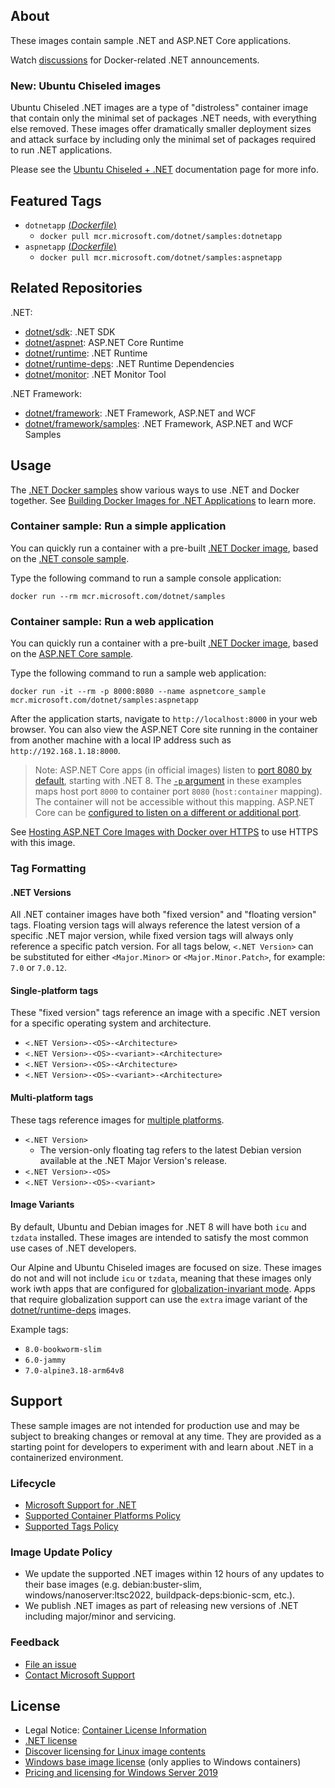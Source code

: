 ## About

These images contain sample .NET and ASP.NET Core applications.

Watch [discussions](https://github.com/dotnet/dotnet-docker/discussions/categories/announcements) for Docker-related .NET announcements.

### New: Ubuntu Chiseled images

Ubuntu Chiseled .NET images are a type of "distroless" container image that contain only the minimal set of packages .NET needs, with everything else removed.
These images offer dramatically smaller deployment sizes and attack surface by including only the minimal set of packages required to run .NET applications.

Please see the [Ubuntu Chiseled + .NET](https://github.com/dotnet/dotnet-docker/blob/main/documentation/ubuntu-chiseled.md) documentation page for more info.

## Featured Tags

* `dotnetapp` [(*Dockerfile*)](https://github.com/dotnet/dotnet-docker/blob/main/samples/dotnetapp/Dockerfile)
  * `docker pull mcr.microsoft.com/dotnet/samples:dotnetapp`
* `aspnetapp` [(*Dockerfile*)](https://github.com/dotnet/dotnet-docker/blob/main/samples/aspnetapp/Dockerfile)
  * `docker pull mcr.microsoft.com/dotnet/samples:aspnetapp`

## Related Repositories

.NET:

* [dotnet/sdk](https://mcr.microsoft.com/product/dotnet/sdk/about): .NET SDK
* [dotnet/aspnet](https://mcr.microsoft.com/product/dotnet/aspnet/about): ASP.NET Core Runtime
* [dotnet/runtime](https://mcr.microsoft.com/product/dotnet/runtime/about): .NET Runtime
* [dotnet/runtime-deps](https://mcr.microsoft.com/product/dotnet/runtime-deps/about): .NET Runtime Dependencies
* [dotnet/monitor](https://mcr.microsoft.com/product/dotnet/monitor/about): .NET Monitor Tool

.NET Framework:

* [dotnet/framework](https://mcr.microsoft.com/catalog?search=dotnet/framework): .NET Framework, ASP.NET and WCF
* [dotnet/framework/samples](https://mcr.microsoft.com/product/dotnet/framework/samples/about): .NET Framework, ASP.NET and WCF Samples

## Usage

The [.NET Docker samples](https://github.com/dotnet/dotnet-docker/blob/main/samples/README.md) show various ways to use .NET and Docker together. See [Building Docker Images for .NET Applications](https://docs.microsoft.com/dotnet/core/docker/building-net-docker-images) to learn more.

### Container sample: Run a simple application

You can quickly run a container with a pre-built [.NET Docker image](https://mcr.microsoft.com/product/dotnet/samples/about), based on the [.NET console sample](https://github.com/dotnet/dotnet-docker/blob/main/samples/dotnetapp/README.md).

Type the following command to run a sample console application:

```console
docker run --rm mcr.microsoft.com/dotnet/samples
```

### Container sample: Run a web application

You can quickly run a container with a pre-built [.NET Docker image](https://mcr.microsoft.com/product/dotnet/samples/about), based on the [ASP.NET Core sample](https://github.com/dotnet/dotnet-docker/blob/main/samples/aspnetapp/README.md).

Type the following command to run a sample web application:

```console
docker run -it --rm -p 8000:8080 --name aspnetcore_sample mcr.microsoft.com/dotnet/samples:aspnetapp
```

After the application starts, navigate to `http://localhost:8000` in your web browser. You can also view the ASP.NET Core site running in the container from another machine with a local IP address such as `http://192.168.1.18:8000`.

> Note: ASP.NET Core apps (in official images) listen to [port 8080 by default](https://github.com/dotnet/dotnet-docker/blob/6da64f31944bb16ecde5495b6a53fc170fbe100d/src/runtime-deps/8.0/bookworm-slim/amd64/Dockerfile#L7), starting with .NET 8. The [`-p` argument](https://docs.docker.com/engine/reference/commandline/run/#publish) in these examples maps host port `8000` to container port `8080` (`host:container` mapping). The container will not be accessible without this mapping. ASP.NET Core can be [configured to listen on a different or additional port](https://learn.microsoft.com/aspnet/core/fundamentals/servers/kestrel/endpoints).

See [Hosting ASP.NET Core Images with Docker over HTTPS](https://github.com/dotnet/dotnet-docker/blob/main/samples/host-aspnetcore-https.md) to use HTTPS with this image.

### Tag Formatting

#### .NET Versions

All .NET container images have both "fixed version" and "floating version" tags.
Floating version tags will always reference the latest version of a specific .NET major version, while fixed version tags will always only reference a specific patch version.
For all tags below, `<.NET Version>` can be substituted for either `<Major.Minor>` or `<Major.Minor.Patch>`, for example: `7.0` or `7.0.12`.

#### Single-platform tags

These "fixed version" tags reference an image with a specific .NET version for a specific operating system and architecture.

- `<.NET Version>-<OS>-<Architecture>`
- `<.NET Version>-<OS>-<variant>-<Architecture>`
- `<.NET Version>-<OS>-<Architecture>`
- `<.NET Version>-<OS>-<variant>-<Architecture>`

#### Multi-platform tags

These tags reference images for [multiple platforms](https://docs.docker.com/build/building/multi-platform/).

- `<.NET Version>`
    - The version-only floating tag refers to the latest Debian version available at the .NET Major Version's release.
- `<.NET Version>-<OS>`
- `<.NET Version>-<OS>-<variant>`

#### Image Variants

By default, Ubuntu and Debian images for .NET 8 will have both `icu` and `tzdata` installed.
These images are intended to satisfy the most common use cases of .NET developers.

Our Alpine and Ubuntu Chiseled images are focused on size.
These images do not and will not include `icu` or `tzdata`, meaning that these images only work iwth apps that are configured for [globalization-invariant mode](https://learn.microsoft.com/dotnet/core/runtime-config/globalization).
Apps that require globalization support can use the `extra` image variant of the [dotnet/runtime-deps](https://mcr.microsoft.com/product/dotnet/runtime-deps/about) images.

Example tags:
- `8.0-bookworm-slim`
- `6.0-jammy`
- `7.0-alpine3.18-arm64v8`

## Support

These sample images are not intended for production use and may be subject to breaking changes or removal at any time. They are provided as a starting point for developers to experiment with and learn about .NET in a containerized environment.

### Lifecycle

* [Microsoft Support for .NET](https://github.com/dotnet/core/blob/main/support.md)
* [Supported Container Platforms Policy](https://github.com/dotnet/dotnet-docker/blob/main/documentation/supported-platforms.md)
* [Supported Tags Policy](https://github.com/dotnet/dotnet-docker/blob/main/documentation/supported-tags.md)

### Image Update Policy

* We update the supported .NET images within 12 hours of any updates to their base images (e.g. debian:buster-slim, windows/nanoserver:ltsc2022, buildpack-deps:bionic-scm, etc.).
* We publish .NET images as part of releasing new versions of .NET including major/minor and servicing.

### Feedback

* [File an issue](https://github.com/dotnet/dotnet-docker/issues/new/choose)
* [Contact Microsoft Support](https://support.microsoft.com/contactus/)

## License

* Legal Notice: [Container License Information](https://aka.ms/mcr/osslegalnotice)
* [.NET license](https://github.com/dotnet/dotnet-docker/blob/main/LICENSE)
* [Discover licensing for Linux image contents](https://github.com/dotnet/dotnet-docker/blob/main/documentation/image-artifact-details.md)
* [Windows base image license](https://docs.microsoft.com/virtualization/windowscontainers/images-eula) (only applies to Windows containers)
* [Pricing and licensing for Windows Server 2019](https://www.microsoft.com/cloud-platform/windows-server-pricing)
